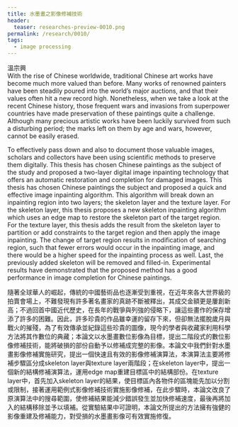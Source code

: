 ```yaml
---
title: 水墨畫之影像修補技術
header:
  teaser: researches-preview-0010.png
permalink: /research/0010/
tags:
  - image processing
---
```

溫宗興
<br>
With the rise of Chinese worldwide, traditional Chinese art works have become much more valued than before. Many works of renowned painters have been steadily poured into the world’s major auctions, and that their values often hit a new record high. Nonetheless, when we take a look at the recent Chinese history, those frequent wars and invasions from superpower countries have made preservation of these paintings quite a challenge. Although many precious artistic works have been luckily survived from such a disturbing period; the marks left on them by age and wars, however, cannot be easily erased. 

To effectively pass down and also to document those valuable images, scholars and collectors have been using scientific methods to preserve them digitally. This thesis has chosen Chinese paintings as the subject of the study and proposed a two-layer digital image inpainting technology that offers an automatic restoration and completion for damaged images. This thesis has chosen Chinese paintings the subject and proposed a quick and effective image inpainting algorithm. This algorithm will break down an inpainting region into two layers; the skeleton layer and the texture layer. For the skeleton layer, this thesis proposes a new skeleton inpainting algorithm which uses an edge map to restore the skeleton part of the target region. For the texture layer, this thesis adds the result from the skeleton layer to partition or add constraints to the target region and then apply the image inpainting. The change of target region results in modification of searching region, such that fewer errors would occur in the inpainting image, and there would be a higher speed for the inpainting process as well. Last, the previously added skeleton will be removed and filled-in. Experimental results have demonstrated that the proposed method has a good performance in image completion for Chinese paintings.

隨著全球華人的崛起，傳統的中國藝術品也逐漸受到重視，在近年來各大世界級的拍賣會場上，不難發現有許多著名畫家的真跡不斷被釋出，其成交金額更是屢創新高；不過回首中國近代歷史，在長年的戰爭與列強的侵略下，讓這些畫作的保存增添了許多的困難。因此，許多珍貴的作品雖幸運的留存下來，但卻無法擺脫歲月與戰火的摧殘，為了有效傳承並紀錄這些珍貴的圖像，現今的學者與收藏家利用科學方法將其作數位的典藏；本論文以水墨畫數位影像為目標，提出二階段式的數位影像修補技術，能將破損的部份自動予以修補成完整的影像。本論文中我們針對水墨畫影像修補實施研究，提出一個快速且有效的影像修補演算法，本演算法主要將修補步驟區分成skeleton layer與texture layer兩階段；在skeleton layer中，提出一個新的結構修補演算法，運用edge map重建目標區中的結構部份。在texture layer中，首先加入skeleton layer的結果，使目標區內各物件的區塊能先加以分割或限制，接著運用範例式影像修補技術實施影像修補，在此步驟時，本論文改良了原演算法中的搜尋範圍，使修補結果能減少錯誤發生並加快修補速度，最後再將加入的結構移除並予以填補。從實驗結果中可證明，本論文所提出的方法擁有強健的影像重建及修補能力，對受損的水墨畫影像可有效實施修復。